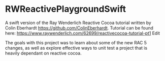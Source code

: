 # RWReactivePlaygroundSwift

A swift version of the Ray Wenderlich Reactive Cocoa tutorial written by Colin Eberhardt https://github.com/ColinEberhardt. Tutorial can be found here: https://www.raywenderlich.com/62699/reactivecocoa-tutorial-pt1 Edit

The goals with this project was to learn about some of the new RAC 5 changes, as well as explore effective ways to unit test a project that is heavily dependant on reactive cocoa. 

